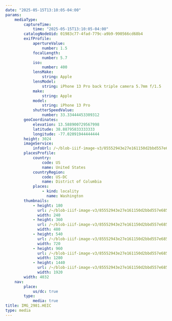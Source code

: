 ```yaml
---
date: "2025-05-15T13:10:05-04:00"
params:
    mediaType:
        captureTime:
            time: "2025-05-15T13:10:05-04:00"
        catalogNodeUid: 01983c77-4fad-779c-a9b9-990566cd68b4
        exifProfile:
            apertureValue:
                number: 1.5
            focalLength:
                number: 5.7
            iso:
                number: 400
            lensMake:
                string: Apple
            lensModel:
                string: iPhone 13 Pro back triple camera 5.7mm f/1.5
            make:
                string: Apple
            model:
                string: iPhone 13 Pro
            shutterSpeedValue:
                number: 33.33444453309312
        geoCoordinates:
            elevation: 13.588900729567998
            latitude: 38.88795833333333
            longitude: -77.02091944444444
        height: 3024
        imageService:
            infoUrl: /~/blob-iiif-image-v3/85552943e27e161150d2bbd557e685d7e01cfb98c9361f4a60139c9e82be2e16/info.json
        placesProfile:
            country:
                code: US
                name: United States
            countryRegion:
                code: US-DC
                name: District of Columbia
            places:
                - kind: locality
                  name: Washington
        thumbnails:
            - height: 180
              url: /~/blob-iiif-image-v3/85552943e27e161150d2bbd557e685d7e01cfb98c9361f4a60139c9e82be2e16/full/240%2C180/0/default.jpg
              width: 240
            - height: 360
              url: /~/blob-iiif-image-v3/85552943e27e161150d2bbd557e685d7e01cfb98c9361f4a60139c9e82be2e16/full/480%2C360/0/default.jpg
              width: 480
            - height: 540
              url: /~/blob-iiif-image-v3/85552943e27e161150d2bbd557e685d7e01cfb98c9361f4a60139c9e82be2e16/full/720%2C540/0/default.jpg
              width: 720
            - height: 960
              url: /~/blob-iiif-image-v3/85552943e27e161150d2bbd557e685d7e01cfb98c9361f4a60139c9e82be2e16/full/1280%2C960/0/default.jpg
              width: 1280
            - height: 1440
              url: /~/blob-iiif-image-v3/85552943e27e161150d2bbd557e685d7e01cfb98c9361f4a60139c9e82be2e16/full/1920%2C1440/0/default.jpg
              width: 1920
        width: 4032
    nav:
        place:
            us/dc: true
        type:
            media: true
title: IMG_2981.HEIC
type: media
---
```

